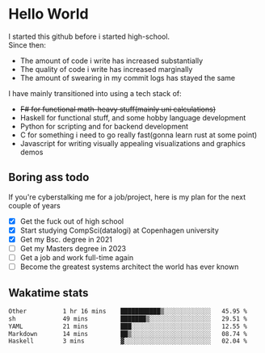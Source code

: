 # Hello World

I started this github before i started high-school.  
Since then:
- The amount of code i write has increased substantially
- The quality of code i write has increased marginally
- The amount of swearing in my commit logs has stayed the same

I have mainly transitioned into using a tech stack of:
- ~~F# for functional math-heavy stuff(mainly uni calculations)~~
- Haskell for functional stuff, and some hobby language development
- Python for scripting and for backend development
- C for something i need to go really fast(gonna learn rust at some point)
- Javascript for writing visually appealing visualizations and graphics demos

## Boring ass todo
If you're cyberstalking me for a job/project, here is my plan for the next couple of years
- [x] Get the fuck out of high school
- [x] Start studying CompSci(datalogi) at Copenhagen university
- [x] Get my Bsc. degree in 2021
- [ ] Get my Masters degree in 2023
- [ ] Get a job and work full-time again
- [ ] Become the greatest systems architect the world has ever known

## Wakatime stats
<!--START_SECTION:waka-->

```txt
Other          1 hr 16 mins    ███████████▒░░░░░░░░░░░░░   45.95 %
sh             49 mins         ███████▒░░░░░░░░░░░░░░░░░   29.51 %
YAML           21 mins         ███░░░░░░░░░░░░░░░░░░░░░░   12.55 %
Markdown       14 mins         ██▒░░░░░░░░░░░░░░░░░░░░░░   08.74 %
Haskell        3 mins          ▓░░░░░░░░░░░░░░░░░░░░░░░░   02.04 %
```

<!--END_SECTION:waka-->

